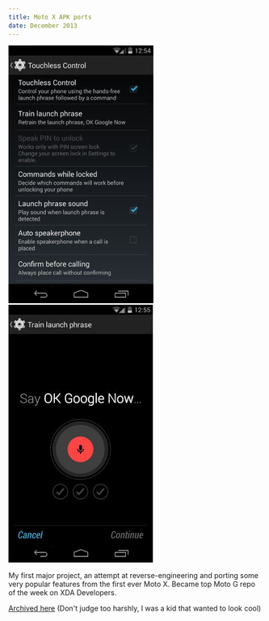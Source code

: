 ```yaml
---
title: Moto X APK ports
date: December 2013
---
```


![Moto G XT1033 modded settings screenshot](assets/ss1.png "Moto G XT1033 modded settings")
![Moto G XT1033 touchless control training screenshot](assets/ss2.png "Moto G XT1033 touchless control training screenshot")

My first major project, an attempt at reverse-engineering and porting some very popular features from the first ever Moto X. Became top Moto G repo of the week on XDA Developers.

[Archived here](https://gitlab.com/ThomasCat/xt1052-apk-ports) (Don't judge too harshly, I was a kid that wanted to look cool)
